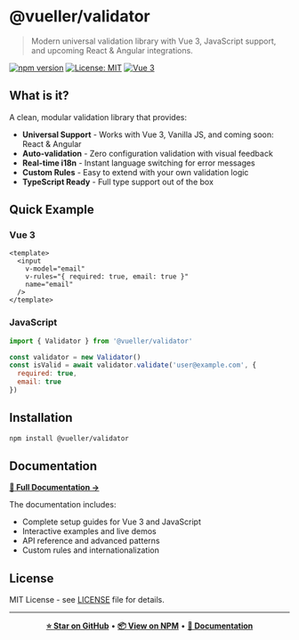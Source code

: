 # @vueller/validator

> Modern universal validation library with Vue 3, JavaScript support, and upcoming React & Angular integrations.

[![npm version](https://img.shields.io/npm/v/@vueller/validator.svg)](https://www.npmjs.com/package/@vueller/validator)
[![License: MIT](https://img.shields.io/badge/License-MIT-yellow.svg)](https://opensource.org/licenses/MIT)
[![Vue 3](https://img.shields.io/badge/Vue-3.x-brightgreen.svg)](https://vuejs.org/)

## What is it?

A clean, modular validation library that provides:

- **Universal Support** - Works with Vue 3, Vanilla JS, and coming soon: React & Angular
- **Auto-validation** - Zero configuration validation with visual feedback
- **Real-time i18n** - Instant language switching for error messages
- **Custom Rules** - Easy to extend with your own validation logic
- **TypeScript Ready** - Full type support out of the box

## Quick Example

### Vue 3
```vue
<template>
  <input 
    v-model="email" 
    v-rules="{ required: true, email: true }" 
    name="email" 
  />
</template>
```

### JavaScript
```javascript
import { Validator } from '@vueller/validator'

const validator = new Validator()
const isValid = await validator.validate('user@example.com', { 
  required: true, 
  email: true 
})
```

## Installation

```bash
npm install @vueller/validator
```

## Documentation

**[📖 Full Documentation →](https://vueller.github.io/validator/)**

The documentation includes:
- Complete setup guides for Vue 3 and JavaScript
- Interactive examples and live demos
- API reference and advanced patterns
- Custom rules and internationalization

## License

MIT License - see [LICENSE](LICENSE) file for details.

---

<div align="center">

**[⭐ Star on GitHub](https://github.com/vueller/validator)** • **[📦 View on NPM](https://www.npmjs.com/package/@vueller/validator)** • **[📖 Documentation](https://vueller.github.io/validator/)**

</div>